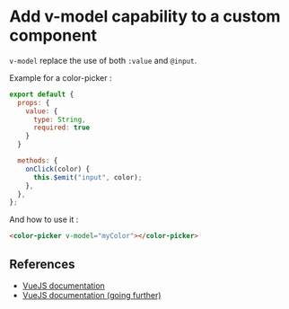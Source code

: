 # Add v-model capability to a custom component

`v-model` replace the use of both `:value` and `@input`.

Example for a color-picker :

```js
export default {
  props: {
    value: {
      type: String,
      required: true
    }
  }

  methods: {
    onClick(color) {
      this.$emit("input", color);
    },
  },
};
```

And how to use it :

```html
<color-picker v-model="myColor"></color-picker>
```

## References

- [VueJS documentation](https://vuejs.org/v2/guide/components.html#Using-v-model-on-Components)
- [VueJS documentation (going further)](https://vuejs.org/v2/guide/components-custom-events.html#Customizing-Component-v-model)
